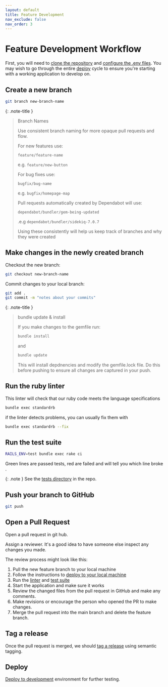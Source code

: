 ```yaml
---
layout: default
title: Feature Development
nav_exclude: false
nav_order: 3
---
```


# Feature Development Workflow

First, you will need to [clone the repository](deploy/#clone-the-repository)
and [configure the .env files](deploy/#configure-env-files).
You may wish to go through the entire [deploy](deploy) cycle to ensure
you're starting with a working application to develop on.

## Create a new branch

```bash
git branch new-branch-name
```

{: .note-title }
> Branch Names
> 
> Use consistent branch naming for more opaque pull requests and flow.
>
> For new features use:
> 
> `feature/feature-name`
>
> e.g. `feature/new-button`
> 
> For bug fixes use:
> 
> `bugfix/bug-name`
>
> e.g. `bugfix/homepage-map`
> 
> Pull requests automatically created by Dependabot will use:
>
> `dependabot/bundler/gem-being-updated`
>
> .e.g `dependabot/bundler/sidekiq-7.0.7`
> 
> Using these consistently will help us keep track of branches and why they were created

## Make changes in the newly created branch

Checkout the new branch:

```bash
git checkout new-branch-name
```

Commit changes to your local branch:

```bash
git add .
git commit -m "notes about your commits"
```

{: .note-title }
> bundle update & install
>
> If you make changes to the gemfile run:
> 
> ```bash
> bundle install
> ```
> 
> and
> 
> ```bash
> bundle update
> ```
> 
> This will install depdnencies and modify the gemfile.lock file.
> Do this before pushing to ensure all changes are captured in your push.

## Run the ruby linter

This linter will check that our ruby code meets the language specifications

```bash
bundle exec standardrb
```

if the linter detects problems, you can usually fix them with

```bash
bundle exec standardrb --fix
```

## Run the test suite

```bash
RAILS_ENV=test bundle exec rake ci
```

Green lines are passed tests, red are failed and will tell you which line broke .

{: .note }
See the [tests directory](https://github.com/UWM-Libraries/GeoDiscovery/tree/main/test) in the repo.

## Push your branch to GitHub

```bash
git push
```

## Open a Pull Request 

Open a pull request in git hub.

Assign a reviewer. It's a good idea to have someone else inspect any changes you made.

The review process might look like this:

1. Pull the new feature branch to your local machine
1. Follow the instructions to [deploy to your local machine](https://uwm-libraries.github.io/GeoDiscovery-Documentation/docs/deploy.html#locally)
1. Run the [linter](#run-the-ruby-linter) and [test suite](#run-the-test-suite)
1. Start the application and make sure it works
1. Review the changed files from the pull request in GitHub and make any comments.
1. Make revisions or encourage the person who opened the PR to make changes.
1. Merge the pull request into the main branch and delete the feature branch.

## Tag a release

Once the pull request is merged, we should [tag a release](https://git-scm.com/book/en/v2/Git-Basics-Tagging) using semantic tagging.

## Deploy

[Deploy to development](https://uwm-libraries.github.io/GeoDiscovery-Documentation/docs/deploy.html#deploy-to-the-liblamp-dev-or-liblamp) environment for further testing.





